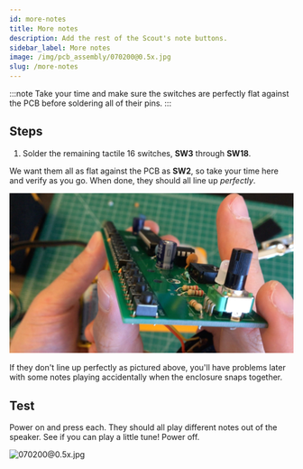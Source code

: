 ```yaml
---
id: more-notes
title: More notes
description: Add the rest of the Scout's note buttons.
sidebar_label: More notes
image: /img/pcb_assembly/070200@0.5x.jpg
slug: /more-notes
---
```


:::note
Take your time and make sure the switches are perfectly flat against the PCB before soldering all of their pins.
:::

## Steps

1. Solder the remaining tactile 16 switches, **SW3** through **SW18**.

We want them all as flat against the PCB as **SW2**, so take your time here and verify as you go. When done, they should all line up _perfectly_.

![button alignment](/img/pcb_assembly/button_alignment.jpg)

If they don't line up perfectly as pictured above, you'll have problems later with some notes playing accidentally when the enclosure snaps together.

## Test

Power on and press each. They should all play different notes out of the speaker. See if you can play a little tune! Power off.

![070200@0.5x.jpg](/img/pcb_assembly/070200@0.5x.jpg)
